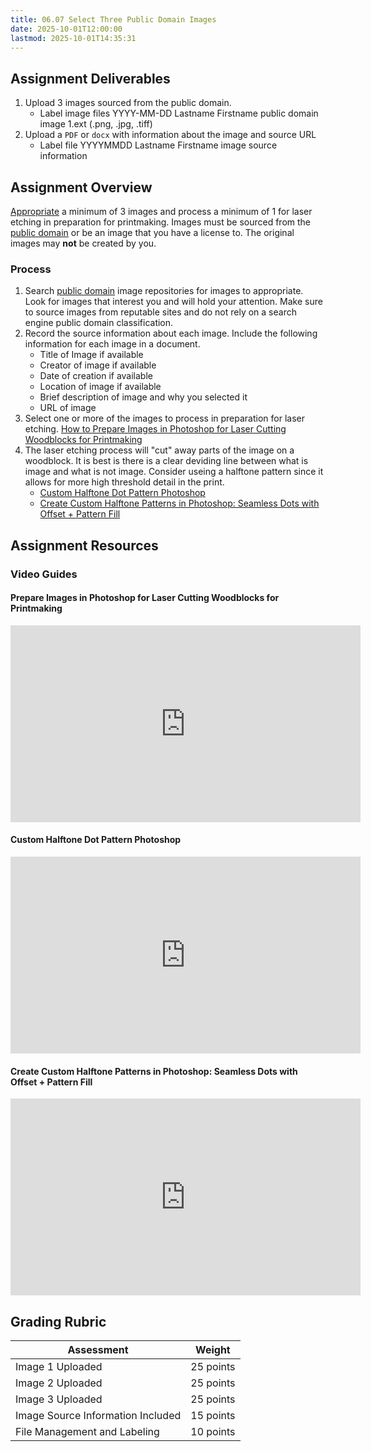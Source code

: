 ```yaml
---
title: 06.07 Select Three Public Domain Images
date: 2025-10-01T12:00:00
lastmod: 2025-10-01T14:35:31
---
```


## Assignment Deliverables

1. Upload 3 images sourced from the public domain.
   - Label image files YYYY-MM-DD Lastname Firstname public domain image 1.ext (.png, .jpg, .tiff)
2. Upload a `PDF` or `docx` with information about the image and source URL
   - Label file YYYYMMDD Lastname Firstname image source information

## Assignment Overview

[Appropriate](./06-02-appropriation.md) a minimum of 3 images and process a minimum of 1 for laser etching in preparation for printmaking. Images must be sourced from the [public domain](./06-05-public-domain.md) or be an image that you have a license to. The original images may **not** be created by you.

### Process

1. Search [public domain](./06-05-public-domain.md) image repositories for images to appropriate. Look for images that interest you and will hold your attention. Make sure to source images from reputable sites and do not rely on a search engine public domain classification.
2. Record the source information about each image. Include the following information for each image in a document.
   - Title of Image if available
   - Creator of image if available
   - Date of creation if available
   - Location of image if available
   - Brief description of image and why you selected it
   - URL of image
3. Select one or more of the images to process in preparation for laser etching. [How to Prepare Images in Photoshop for Laser Cutting Woodblocks for Printmaking](https://youtu.be/zAmTorlrH6k)
4. The laser etching process will "cut" away parts of the image on a woodblock. It is best is there is a clear deviding line between what is image and what is not image. Consider useing a halftone pattern since it allows for more high threshold detail in the print.
   - [Custom Halftone Dot Pattern Photoshop](https://youtu.be/1fDaDfCNjjc)
   - [Create Custom Halftone Patterns in Photoshop: Seamless Dots with Offset + Pattern Fill](https://youtu.be/DBUs4GniriY)

## Assignment Resources

### Video Guides

<div class="video-grid">

<div class="video-card">

#### Prepare Images in Photoshop for Laser Cutting Woodblocks for Printmaking

<div class="iframe-16-9-container">
<iframe class="youTubeIframe" width="560" height="315" src="https://www.youtube.com/embed/zAmTorlrH6k?rel=0" title="YouTube video player" frameborder="0" allow="accelerometer; autoplay; clipboard-write; encrypted-media; gyroscope; picture-in-picture; web-share" referrerpolicy="strict-origin-when-cross-origin" allowfullscreen></iframe>
</div>
</div>

<div class="video-card">

#### Custom Halftone Dot Pattern Photoshop

<div class="iframe-16-9-container">
<iframe class="youTubeIframe" width="560" height="315" src="https://www.youtube.com/embed/1fDaDfCNjjc?rel=0" title="YouTube video player" frameborder="0" allow="accelerometer; autoplay; clipboard-write; encrypted-media; gyroscope; picture-in-picture; web-share" referrerpolicy="strict-origin-when-cross-origin" allowfullscreen></iframe>
</div>
</div>

<div class="video-card">

#### Create Custom Halftone Patterns in Photoshop: Seamless Dots with Offset + Pattern Fill

<div class="iframe-16-9-container">
<iframe class="youTubeIframe" width="560" height="315" src="https://www.youtube.com/embed/DBUs4GniriY?rel=0" title="YouTube video player" frameborder="0" allow="accelerometer; autoplay; clipboard-write; encrypted-media; gyroscope; picture-in-picture; web-share" referrerpolicy="strict-origin-when-cross-origin" allowfullscreen></iframe>
</div>
</div>

</div>

## Grading Rubric

<div class="responsive-table-markdown">

| Assessment                        | Weight    |
| --------------------------------- | --------- |
| Image 1 Uploaded                  | 25 points |
| Image 2 Uploaded                  | 25 points |
| Image 3 Uploaded                  | 25 points |
| Image Source Information Included | 15 points |
| File Management and Labeling      | 10 points |

</div>
